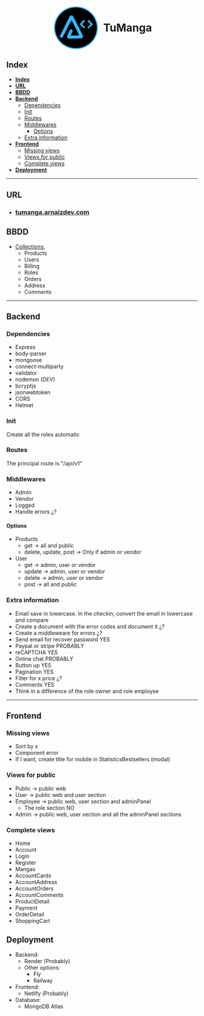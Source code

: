 <h1 style="display:flex;width=100%;justify-content:center;align-items:center;gap: 15px"><img src="../layout/assets/images/BrandT2.png" alt="arnaizDev brand" style="width:120px" /> TuManga</h1>

## **Index**

- [**Index**](#index)
- [**URL**](#url)
- [**BBDD**](#bbdd)
- [**Backend**](#backend)
  - [Dependencies](#dependencies)
  - [Init](#init)
  - [Routes](#routes)
  - [Middlewares](#middlewares)
    - [Options](#options)
  - [Extra information](#extra-information)
- [**Frontend**](#frontend)
  - [Missing views](#missing-views)
  - [Views for public](#views-for-public)
  - [Complete views](#complete-views)
- [**Deployment**](#deployment)

---

## **URL**

* ### [tumanga.arnaizdev.com](https://tumanga.arnaizdev.com)

## **BBDD**

* [Collections:](./Collections.md)
    - Products
    - Users
    - Billing
    - Roles
    - Orders
    - Address
    - Comments

---

## **Backend**

### Dependencies

* Express
* body-parser
* mongoose
* connect-multiparty
* validator
* nodemon (DEV)
* bcryptjs
* jsonwebtoken
* CORS
* Helmet


### Init

Create all the roles automatic

### Routes

The principal route is "/api/v1"


### Middlewares

* Admin
* Vendor
* Logged
* Handle errors ¿?


#### Options

* Products
    * get -> all and public
    * delete, update, post ->  Only if admin or vendor
* User
    * get -> admin, user or vendor
    * update -> admin, user or vendor
    * delete -> admin, user or vendor
    * post -> all and public


### Extra information

* Email save in lowercase. In the checkin, convert the email in lowercase and compare
* Create a document with the error codes and document it ¿?
* Create a middleweare for errors ¿?
* Send email for recover password YES
* Paypal or stripe PROBABLY
* reCAPTCHA YES
* Online chat PROBABLY
* Button up YES
* Pagination YES
* Filter for x price ¿?
* Comments YES
* Think in a difference of the role owner and role employee


---
## **Frontend**

### Missing views

* Sort by x
* Component error
* If I want, create title for mobile in StatisticsBestsellers (modal)

### Views for public

* Public -> public web
* User -> public web and user section
* Employee -> public web, user section and adminPanel
    * The role section NO
* Admin -> public web, user section and all the adminPanel sections

### Complete views

* Home
* Account
* Login
* Register
* Mangas
* AccountCards
* AccountAddress
* AccountOrders
* AccountComments
* ProductDetail
* Payment
* OrderDetail
* ShoppingCart


## **Deployment**

* Backend:
  * Render (Probably)
  * Other options:
    * Fly
    * Railway
* Frontend:
  * Netlify (Probably)
* Database:
  * MongoDB Atlas